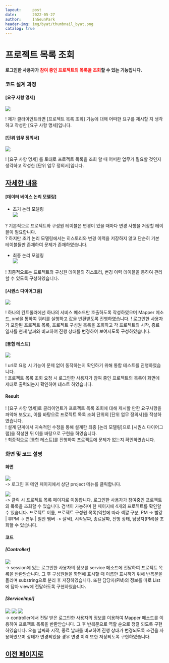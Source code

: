 ```yaml
---
layout:     post
date:       2022-05-27
author:     InGeunPark
header-img: img/byat/thumbnail_byat.png
catalog: true
---
```


# 프로젝트 목록 조회

<p style="font-weight:bold">로그인한 사용자가 <font style="color: red;">참여 중인 프로젝트의 목록을 조회</font>할 수 있는 기능입니다. </p>

### 코드 설계 과정

#### [요구 사항 명세]
<img src="../../../../img/byat/selectProjectList/project-list_1.png"> <br>

! 제가 클라이언트라면 [프로젝트 목록 조회] 기능에 대해 어떠한 요구를 제시할 지 생각하고 작성한 [요구 사항 명세]입니다.

#### [단위 업무 정의서] 

<img src="../../../../img/byat/selectProjectList/project-list_2.png"> <br>

! [요구 사항 명세] 를 토대로 프로젝트 목록을 조회 할 때 어떠한 업무가 필요할 것인지 생각하고 작성한 [단위 업무 정의서]입니다.

## [자세한 내용](https://www.notion.so/64f066b6ee4948f0926f0790b553dcad)

#### [데이터 베이스 논리 모델링]
- 초기 논리 모델링 <br>
<img src="../../../../img/byat/selectProjectList/project-list_3.png"> <br>

? 기본적으로 프로젝트와 구성원 테이블은 변경이 있을 때마다 변경 사항을 저장할 테이블이 필요합니다. <br>
? 하지만 초기 논리 모델링에서는 히스토리와 변경 이력을 저장하지 않고 단순히 기본 테이블들만 존재하여 문제가 존재하였습니다.

- 최종 논리 모델링 <br>
<img src="../../../../img/byat/selectProjectList/project-list_4.png"> <br>

! 최종적으로는 프로젝트와 구성원 테이블의 히스토리, 변경 이력 테이블을 통하여 관리할 수 있도록 구성하였습니다.

#### [시퀀스 다이어그램]

<img src="../../../../img/byat/selectProjectList/project-list_5.png"> <br>

! 하나의 컨트롤러에선 하나의 서비스 메소드만 호출하도록 작성하였으며 Mapper 메소드, xml을 통하여 쿼리를 실행하고 값을 반환받도록 진행하였습니다.
! 로그인한 사용자가 포함된 프로젝트 목록, 프로젝트 구성원 목록을 조회하고 각 프로젝트의 시작, 종료 일자를 현재 날짜와 비교하여 진행 상태를 변경하여 보여지도록 구성하였습니다.

#### [통합 테스트]

<img src="../../../../img/byat/selectProjectList/project-list_6.png"> <br>

! url로 요청 시 기능이 문제 없이 동작하는지 확인하기 위해 통합 테스트를 진행하였습니다. <br>
! 프로젝트 목록 조회 요청 시 로그인한 사용자가 참여 중인 프로젝트의 목록이 화면에 제대로 출력되는지 확인하여 테스트 하였습니다.

#### Result
! [요구 사항 명세]로 클리이언트가 프로젝트 목록 조회에 대해 제시할 만한 요구사항을 파악해 보았고, 이를 바탕으로 프로젝트 목록 조회 단위의 [단위 업무 정의서]를 작성하였습니다.  <br>
! 설계 단계에서 지속적인 수정을 통해 설계한 최종 [논리 모델링]으로  [시퀀스 다이어그램]을 작성한 뒤 이를 바탕으로 구현을 하였습니다. <br>
! 최종적으로 [통합 테스트]를 진행하여 프로젝트에 문제가 없는지 확인하였습니다.

### 화면 및 코드 설명

#### 화면
<img src="../../../../img/byat/selectProjectList/project-list_7.png"> <br>
-> 로그인 후 메인 페이지에서 상단 project 메뉴를 클릭합니다. <br>

<img src="../../../../img/byat/selectProjectList/project-list_8.png"> <br>
-> 클릭 시 프로젝트 목록 페이지로 이동합니다. 로그인한 사용자가 참여중인 프로젝트의 목록을 조회할 수 있습니다. 검색이 가능하며 한 페이지에 4개의 프로젝트를 확인할 수 있습니다.
프로젝트 이름, 프로젝트 구성원 목록(역할에 따라 색깔 구분, PM -> 빨강 | 부PM -> 연두 | 일반 멤버 -> 살색), 시작날짜, 종료날짜, 진행 상태, 담당자(PM)을 조회할 수 있습니다.

#### 코드

##### [Controller]
<img src="../../../../img/byat/selectProjectList/project-list_9.png"> <br>
-> session에 있는 로그인한 사용자의 정보를 service 메소드에 전달하여 프로젝트 목록을 반환받습니다. 그 후 구성원들을 화면에 표시할 때 이름만 표시하기 위해 반복문을 돌리며 substring으로 분리 후 저장하였습니다. 또한 담당자(PM)의 정보를 따로 List에 담아 view에 전달하도록 구현하였습니다. <br>

##### [ServiceImpl]
<img src="../../../../img/byat/selectProjectList/project-list_10.png">
<img src="../../../../img/byat/selectProjectList/project-list_11.png">
<img src="../../../../img/byat/selectProjectList/project-list_12.png"> <br>
-> controller에서 전달 받은 로그인한 사용자의 정보를 이용하여 Mapper 메소드를 이용하여 프로젝트 목록을 반환받습니다. 그 후 반복문으로 역할 순으로 정렬 되도록 구현하였습니다. 오늘 날짜와 시작, 종료 날짜를 비교하여 진행 상태가 변경되도록 조건을 사용하였으며 상태가 변경되었을 경우 변경 이력 또한 저장되도록 구현하였습니다. <br>

## [이전 페이지로](https://ingeunpark.github.io/2022/05/27/jaegojaego/#list)



